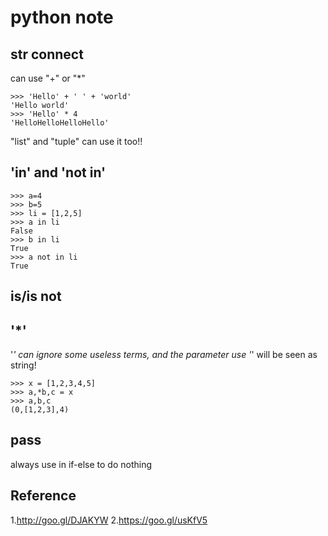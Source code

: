 # python note

## str connect
can use "+" or "*"
```
>>> 'Hello' + ' ' + 'world'
'Hello world'
>>> 'Hello' * 4
'HelloHelloHelloHello'

```
"list" and "tuple" can use it too!!

## 'in' and 'not in'
```
>>> a=4
>>> b=5
>>> li = [1,2,5]
>>> a in li 
False
>>> b in li
True
>>> a not in li
True
```
## is/is not
## '*'
'*' can ignore some useless terms, and the parameter use '*' will be seen as string!
```
>>> x = [1,2,3,4,5]
>>> a,*b,c = x
>>> a,b,c
(0,[1,2,3],4)
```
## pass
always use in if-else to do nothing


## Reference
1.http://goo.gl/DJAKYW
2.https://goo.gl/usKfV5

